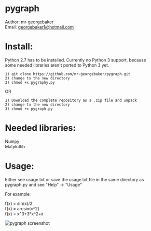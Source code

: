 pygraph
=======

Author: mr-georgebaker<br>
Email: georgebaker1@hotmail.com


Install:
========
Python 2.7 has to be installed. Currently no Python 3 support, because some needed libraries aren't ported to Python 3 yet.

    1) git clone https://github.com/mr-georgebaker/pygraph.git
    2) change to the new directory
    3) chmod +x pygraphy.py

OR

    1) Download the complete repository as a .zip file and unpack
    2) change to the new directory
    3) chmod +x pygraph.py

Needed libraries:
=================
Numpy<br>
Matplotlib<br>

Usage:
======
Either see usage.txt or save the usage.txt file in the same directory as pygraph.py and see "Help" -> "Usage"

For example:

f(x) = sin(x)/2 <br>
f(x) = arcsin(x^2)<br>
f(x) = x^3+3*x^2+x<br>

![pygraph screenshot](http://i1222.photobucket.com/albums/dd496/georgebaker2/pygraph.png "Pygraph Screenshot")



